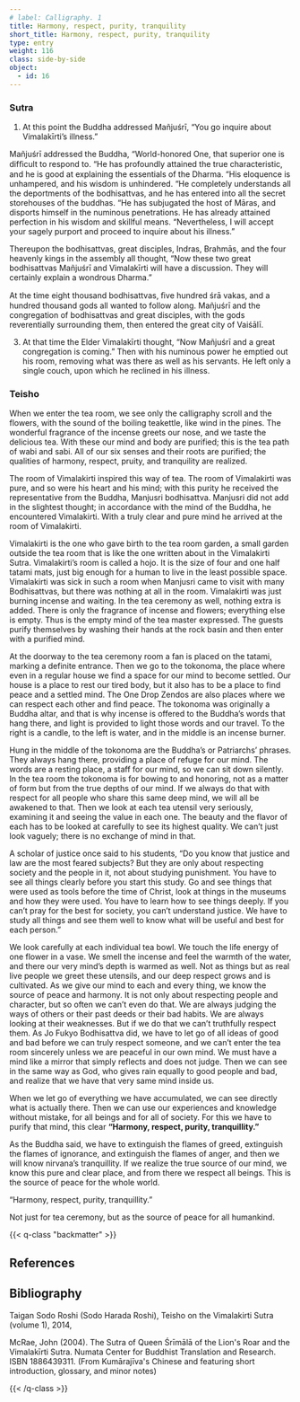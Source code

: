 ```yaml
---
# label: Calligraphy. 1
title: Harmony, respect, purity, tranquility
short_title: Harmony, respect, purity, tranquility
type: entry
weight: 116
class: side-by-side
object:
  - id: 16
---
```

### Sutra

1. At this point the Buddha addressed Mañjuśrī, “You go inquire about Vimalakīrti’s illness.” 

Mañjuśrī addressed the Buddha, “World-honored One, that superior one is difﬁcult to respond to. 
“He has profoundly attained the true characteristic, and he is good at explaining the essentials of the Dharma. 
“His eloquence is unhampered, and his wisdom is unhindered. 
“He completely understands all the deportments of the bodhisattvas, and he has entered into all the secret storehouses of the buddhas. 
“He has subjugated the host of Māras, and disports himself in the numinous penetrations. He has already attained perfection in his wisdom and skillful means.
“Nevertheless, I will accept your sagely purport and proceed to inquire about his illness.” 

Thereupon the bodhisattvas, great disciples, Indras, Brahmās, and the four heavenly kings in the assembly all thought, “Now these two great bodhisattvas Mañjuśrī and Vimalakīrti will have a discussion. They will certainly explain a wondrous Dharma.”

At the time eight thousand bodhisattvas, ﬁve hundred śrā vakas, and a hundred thousand gods all wanted to follow along. 
Mañjuśrī and the congregation of bodhisattvas and great disciples, with the gods reverentially surrounding them, then entered the great city of Vaiśālī.

 3. At that time the Elder Vimalakīrti thought, “Now Mañjuśrī and a great congregation is coming.” 
Then with his numinous power he emptied out his room, removing what was there as well as his servants. He left only a single couch, upon which he reclined in his illness. 


### Teisho

When we enter the tea room, we see only the calligraphy scroll and the flowers, with the sound of the boiling teakettle, like wind in the pines. The wonderful fragrance of the incense greets our nose, and we taste the delicious tea. With these our mind and body are purified; this is the tea path of wabi and sabi. All of our six senses and their roots are purified; the qualities of harmony, respect, pruity, and tranquility are realized. 

The room of Vimalakirti inspired this way of tea. The room of Vimalakirti was pure, and so were his heart and his mind; with this purity he received the representative from the Buddha, Manjusri bodhisattva. Manjusri did not add in the slightest thought; in accordance with the mind of the Buddha, he encountered Vimalakirti. With a truly clear and pure mind he arrived at the room of Vimalakirti. 

Vimalakirti is the one who gave birth to the tea room garden, a small garden outside the tea room that is like the one written about in the Vimalakirti Sutra. Vimalakirti’s room is called a hojo. It is the size of four and one half tatami mats, just big enough for a human to live in the least possible space. Vimalakirti was sick in such a room when Manjusri came to visit with many Bodhisattvas, but there was nothing at all in the room. Vimalakirti was just burning incense and waiting. In the tea ceremony as well, nothing extra is added. There is only the fragrance of incense and flowers; everything else is empty. Thus is the empty mind of the tea master expressed. The guests purify themselves by washing their hands at the rock basin and then enter with a purified mind.

At the doorway to the tea ceremony room a fan is placed on the tatami, marking a definite entrance. Then we go to the tokonoma, the place where even in a regular house we find a space for our mind to become settled. Our house is a place to rest our tired body, but it also has to be a place to find peace and a settled mind. The One Drop Zendos are also places where we can respect each other and find peace. The tokonoma was originally a Buddha altar, and that is why incense is offered to the Buddha’s words that hang there, and light is provided to light those words and our travel. To the right is a candle, to the left is water, and in the middle is an incense burner.

Hung in the middle of the tokonoma are the Buddha’s or Patriarchs’ phrases. They always hang there, providing a place of refuge for our mind. The words are a resting place, a staff for our mind, so we can sit down silently. In the tea room the tokonoma is for bowing to and honoring, not as a matter of form but from the true depths of our mind. If we always do that with respect for all people who share this same deep mind, we will all be awakened to that.
Then we look at each tea utensil very seriously, examining it and seeing the value in each one. The beauty and the flavor of each has to be looked at carefully to see its highest quality. We can’t just look vaguely; there is no exchange of mind in that. 

A scholar of justice once said to his students, “Do you know that justice and law are the most feared subjects? But they are only about respecting society and the people in it, not about studying punishment. You have to see all things clearly before you start this study. Go and see things that were used as tools before the time of Christ, look at things in the museums and how they were used. You have to learn how to see things deeply. If you can’t pray for the best for society, you can’t understand justice. We have to study all things and see them well to know what will be useful and best for each person.”

We look carefully at each individual tea bowl. We touch the life energy of one flower in a vase. We smell the incense and feel the warmth of the water, and there our very mind’s depth is warmed as well. Not as things but as real live people we greet these utensils, and our deep respect grows and is cultivated.
As we give our mind to each and every thing, we know the source of peace and harmony. It is not only about respecting people and character, but so often we can’t even do that. We are always judging the ways of others or their past deeds or their bad habits. We are always looking at their weaknesses. But if we do that we can’t truthfully respect them. As Jo Fukyo Bodhisattva did, we have to let go of all ideas of good and bad before we can truly respect someone, and we can’t enter the tea room sincerely unless we are peaceful in our own mind. We must have a mind like a mirror that simply reflects and does not judge. Then we can see in the same way as God, who gives rain equally to good people and bad, and realize that we have that very same mind inside us.

When we let go of everything we have accumulated, we can see directly what is actually there. Then we can use our experiences and knowledge without mistake, for all beings and for all of society. For this we have to purify that mind, this clear **“Harmony, respect, purity, tranquillity.”**

As the Buddha said, we have to extinguish the flames of greed, extinguish the flames of ignorance, and extinguish the flames of anger, and then we will know nirvana’s tranquillity. If we realize the true source of our mind, we know this pure and clear place, and from there we respect all beings. This is the source of peace for the whole world.

“Harmony, respect, purity, tranquillity.”

Not just for tea ceremony, but as the source of peace for all humankind.

{{< q-class "backmatter" >}}

## References


## Bibliography

Taigan Sodo Roshi (Sodo Harada Roshi), Teisho on the Vimalakirti Sutra (volume 1), 2014, 

McRae, John (2004). The Sutra of Queen Śrīmālā of the Lion's Roar and the Vimalakīrti Sutra. Numata Center for Buddhist Translation and Research. ISBN 1886439311. (From Kumārajīva's Chinese and featuring short introduction, glossary, and minor notes)

{{< /q-class >}}
